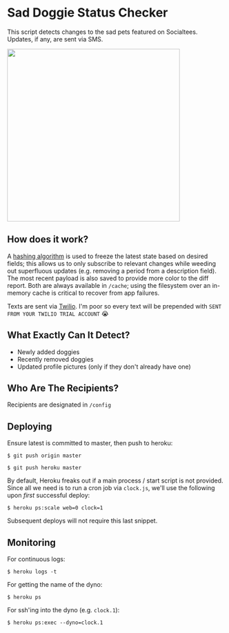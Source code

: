 # Sad Doggie Status Checker

This script detects changes to the sad pets featured on Socialtees. Updates, if any, are sent via SMS. 

<img src="https://i.imgur.com/BuAxOqp.jpg" width="400" />

## How does it work?
A [hashing algorithm](https://en.wikipedia.org/wiki/Hash_function) is used to freeze the latest state based on desired fields; this allows us to only subscribe to relevant changes while weeding out superfluous updates (e.g. removing a period from a description field). The most recent payload is also saved to provide more color to the diff report. Both are always available in `/cache`; using the filesystem over an in-memory cache is critical to recover from app failures.

Texts are sent via [Twilio](https://www.twilio.com/). I'm poor so every text will be prepended with `SENT FROM YOUR TWILIO TRIAL ACCOUNT` :sob:

## What Exactly Can It Detect?
* Newly added doggies
* Recently removed doggies
* Updated profile pictures (only if they don't already have one)

## Who Are The Recipients?

Recipients are designated in `/config`

## Deploying

Ensure latest is committed to master, then push to heroku:

    $ git push origin master

    $ git push heroku master

By default, Heroku freaks out if a main process / start script is not provided. Since all we need is to run a cron job via `clock.js`, we'll use the following upon _first_ successful deploy:

    $ heroku ps:scale web=0 clock=1

Subsequent deploys will not require this last snippet.

## Monitoring

For continuous logs:

    $ heroku logs -t

For getting the name of the dyno:

    $ heroku ps

For ssh'ing into the dyno (e.g. `clock.1`):

    $ heroku ps:exec --dyno=clock.1
